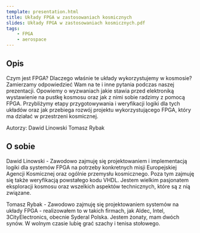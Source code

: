 ```yaml
---
template: presentation.html
title: Układy FPGA w zastosowaniach kosmicznych
slides: Układy FPGA w zastosowaniach kosmicznych.pdf
tags:
    - FPGA
    - aerospace
---
```


## Opis

Czym jest FPGA? Dlaczego właśnie te układy wykorzystujemy w kosmosie? Zamierzamy odpowiedzieć Wam na te i inne pytania podczas naszej prezentacji. Opowiemy o wyzwaniach jakie stawia przed elektroniką wystawienie na pustkę kosmosu oraz jak z nimi sobie radzimy z pomocą FPGA. Przybliżymy etapy przygotowywania i weryfikacji logiki dla tych układów oraz jak przebiega rozwój projektu wykorzystującego FPGA, który ma działać w przestrzeni kosmicznej.

Autorzy:
Dawid Linowski
Tomasz Rybak

## O sobie
Dawid Linowski - Zawodowo zajmuję się projektowaniem i implementacją logiki dla systemów FPGA na potrzeby konkretnych misji Europejskiej Agencji Kosmicznej oraz ogólnie przemysłu kosmicznego. Poza tym zajmuję się także weryfikacją powstałego kodu VHDL. Jestem wielkim pasjonatem eksploracji kosmosu oraz wszelkich aspektów technicznych, które są z nią związane.

Tomasz Rybak - Zawodowo zajmuję się projektowaniem systemów na układy FPGA - realizowałem to w takich firmach, jak Aldec, Intel, 3CityElectronics, obecnie Syderal Polska. Jestem żonaty, mam dwóch synów. W wolnym czasie lubię grać szachy i tenisa stołowego.
